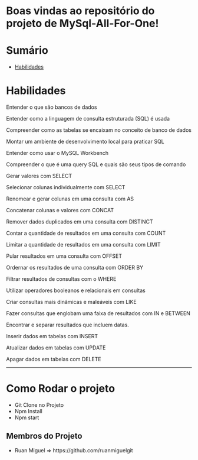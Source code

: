 

# Boas vindas ao repositório do projeto de MySql-All-For-One!


# Sumário

- [Habilidades](#habilidades)
 

# Habilidades

Entender o que são bancos de dados

Entender como a linguagem de consulta estruturada (SQL) é usada

Compreender como as tabelas se encaixam no conceito de banco de dados

Montar um ambiente de desenvolvimento local para praticar SQL

Entender como usar o MySQL Workbench

Compreender o que é uma query SQL e quais são seus tipos de comando

Gerar valores com SELECT

Selecionar colunas individualmente com SELECT

Renomear e gerar colunas em uma consulta com AS

Concatenar colunas e valores com CONCAT

Remover dados duplicados em uma consulta com DISTINCT

Contar a quantidade de resultados em uma consulta com COUNT

Limitar a quantidade de resultados em uma consulta com LIMIT

Pular resultados em uma consulta com OFFSET

Ordernar os resultados de uma consulta com ORDER BY

Filtrar resultados de consultas com o WHERE

Utilizar operadores booleanos e relacionais em consultas

Criar consultas mais dinâmicas e maleáveis com LIKE

Fazer consultas que englobam uma faixa de resultados com IN e BETWEEN

Encontrar e separar resultados que incluem datas.

Inserir dados em tabelas com INSERT

Atualizar dados em tabelas com UPDATE

Apagar dados em tabelas com DELETE


---
<h1> Como Rodar o projeto</h1>
<ul>
  <li> Git Clone no Projeto</li>
  <li> Npm Install</li>
  <li> Npm start</li>
 </ul>

<h2>Membros do Projeto</h2>
<ul>
  <li>Ruan Miguel => https://github.com/ruanmiguelgit</li>
</ul>



  
